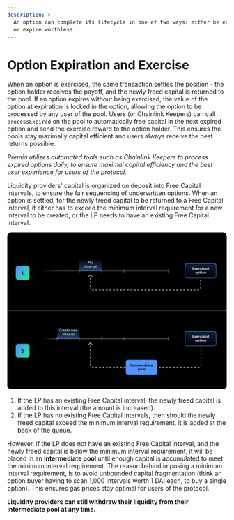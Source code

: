 ```yaml
---
description: >-
  An option can complete its lifecycle in one of two ways: either be exercised
  or expire worthless.
---
```


# Option Expiration and Exercise

When an option is exercised, the same transaction settles the position - the option holder receives the payoff, and the newly freed capital is returned to the pool. If an option expires without being exercised, the value of the option at expiration is locked in the option, allowing the option to be processed by any user of the pool. Users (or Chainlink Keepers) can call `processExpired` on the pool to automatically free capital in the next expired option and send the exercise reward to the option holder. This ensures the pools stay maximally capital efficient and users always receive the best returns possible.

_Premia utilizes automated tools such as Chainlink Keepers to process expired options daily, to ensure maximal capital efficiency and the best user experience for users of the protocol._

Liquidity providers' capital is organized on deposit into Free Capital intervals, to ensure the fair sequencing of underwritten options. When an option is settled, for the newly freed capital to be returned to a Free Capital interval, it either has to exceed the minimum interval requirement for a new interval to be created, or the LP needs to have an existing Free Capital interval.&#x20;

![Option collateral is added back to a liquidity provider's interval queue, if larger than the minimum interval size.](../../../.gitbook/assets/10.png)

1. If the LP has an existing Free Capital interval, the newly freed capital is added to this interval (the amount is increased).&#x20;
2. If the LP has no existing Free Capital intervals, then should the newly freed capital exceed the minimum interval requirement, it is added at the back of the queue.

However, if the LP does not have an existing Free Capital interval, and the newly freed capital is below the minimum interval requirement, it will be placed in an **intermediate pool** until enough capital is accumulated to meet the minimum interval requirement. The reason behind imposing a minimum interval requirement, is to avoid unbounded capital fragmentation (think an option buyer having to scan 1,000 intervals worth 1 DAI each, to buy a single option). This ensures gas prices stay optimal for users of the protocol.

**Liquidity providers can still withdraw their liquidity from their intermediate pool at any time.**
